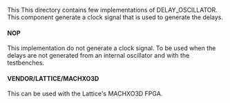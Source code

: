 This This directory contains few implementations of DELAY_OSCILLATOR. This component generate a clock signal that is used to generate the delays.

#### NOP
This implementation do not generate a clock signal.
To be used when the delays are not generated from an internal oscillator and with the testbenches.

#### VENDOR/LATTICE/MACHXO3D
This can be used with the Lattice's MACHXO3D FPGA.
